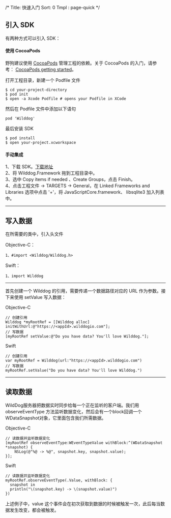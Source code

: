 /*
Title: 快速入门
Sort: 0
Tmpl : page-quick
*/


## 引入 SDK

有两种方式可以引入 SDK：

#### 使用 CocoaPods 
野狗建议使用 [CocoaPods](https://cocoapods.org/) 管理工程的依赖。关于 CocoaPods 的入门，请参考： [CocoaPods getting started](https://guides.cocoapods.org/using/getting-started.html)。 


打开工程目录，新建一个 Podfile 文件

	$ cd your-project-directory
	$ pod init
	$ open -a Xcode Podfile # opens your Podfile in XCode

然后在 Podfile 文件中添加以下语句

	pod 'Wilddog'
	
最后安装 SDK

	$ pod install
	$ open your-project.xcworkspace
	
#### 手动集成 

1、下载 SDK。[下载地址](https://www.wilddog.com/download#ios)         
2、将 Wilddog.Framework 拖到工程目录中。  
3、选中 Copy items if needed 、Create Groups，点击 Finish。  
4、点击工程文件 -> TARGETS -> General，在 Linked Frameworks and Libraries 选项中点击 '+'，将 JavaScriptCore.framework、 libsqlite3 加入列表中。

<hr>

## 写入数据

在所需要的类中，引入头文件

Objective-C：

```
1、#import <Wilddog/Wilddog.h>

```

Swift：

```
1、import Wilddog

```

----


首先创建一个 Wilddog 的引用，需要传递一个数据路径对应的 URL 作为参数。接下来使用 setValue 写入数据：

Objective-C 

```
// 创建引用
Wilddog *myRootRef = [[Wilddog alloc] initWithUrl:@"https://<appId>.wilddogio.com"];
// 写数据
[myRootRef setValue:@"Do you have data? You'll love Wilddog."];

```

Swift
```
// 创建引用
var myRootRef = Wilddog(url:"https://<appId>.wilddogio.com")
// 写数据
myRootRef.setValue("Do you have data? You'll love Wilddog.")

```

<hr>

## 读取数据

WildDog服务器把数据实时同步给每一个正在监听的客户端。我们用 observeEventType 方法监听数据变化，然后会有一个block回调一个WDataSnapshot对象，它里面包含我们所需数据。

Objective-C 

```
// 读数据并监听数据变化
[myRootRef observeEventType:WEventTypeValue withBlock:^(WDataSnapshot *snapshot) {
    NSLog(@"%@ -> %@", snapshot.key, snapshot.value);
}];

```

Swift
```
// 读数据并监听数据变化
myRootRef.observeEventType(.Value, withBlock: {
  snapshot in
  println("\(snapshot.key) -> \(snapshot.value)")
})

```

上述例子中，value 这个事件会在初次获取到数据的时候被触发一次，此后每当数据发生改变，都会被触发。


